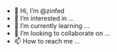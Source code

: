 - 👋 Hi, I’m @zinfed
- 👀 I’m interested in ...
- 🌱 I’m currently learning ...
- 💞️ I’m looking to collaborate on ...
- 📫 How to reach me ...

<!---
zinfed/zinfed is a ✨ special ✨ repository because its `README.md` (this file) appears on your GitHub profile.
You can click the Preview link to take a look at your changes.
--->

